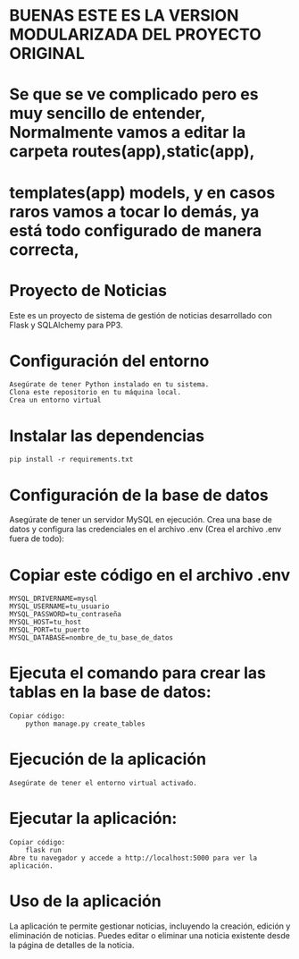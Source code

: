 # BUENAS ESTE ES LA VERSION MODULARIZADA DEL PROYECTO ORIGINAL
# Se que se ve complicado pero es muy sencillo de entender, Normalmente vamos a editar la carpeta routes(app),static(app), 
# templates(app) models, y en casos raros vamos a tocar lo demás, ya está todo configurado de manera correcta,





# Proyecto de Noticias
Este es un proyecto de sistema de gestión de noticias desarrollado con Flask y SQLAlchemy para PP3.

# Configuración del entorno
    Asegúrate de tener Python instalado en tu sistema.
    Clona este repositorio en tu máquina local.
    Crea un entorno virtual
    
# Instalar las dependencias
    pip install -r requirements.txt
# Configuración de la base de datos
Asegúrate de tener un servidor MySQL en ejecución.
Crea una base de datos y configura las credenciales en el archivo .env (Crea el archivo .env fuera de todo):

# Copiar este código en el archivo .env
    MYSQL_DRIVERNAME=mysql
    MYSQL_USERNAME=tu_usuario
    MYSQL_PASSWORD=tu_contraseña
    MYSQL_HOST=tu_host
    MYSQL_PORT=tu_puerto
    MYSQL_DATABASE=nombre_de_tu_base_de_datos
# Ejecuta el comando para crear las tablas en la base de datos:
    Copiar código:
        python manage.py create_tables

# Ejecución de la aplicación
    Asegúrate de tener el entorno virtual activado.

# Ejecutar la aplicación:
    Copiar código:
        flask run
    Abre tu navegador y accede a http://localhost:5000 para ver la aplicación.
# Uso de la aplicación
La aplicación te permite gestionar noticias, incluyendo la creación, edición y eliminación de noticias.
Puedes editar o eliminar una noticia existente desde la página de detalles de la noticia.